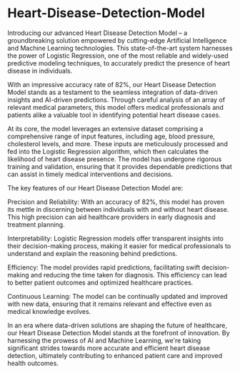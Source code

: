 # Heart-Disease-Detection-Model

Introducing our advanced Heart Disease Detection Model – a groundbreaking solution empowered by cutting-edge Artificial Intelligence and Machine Learning technologies. This state-of-the-art system harnesses the power of Logistic Regression, one of the most reliable and widely-used predictive modeling techniques, to accurately predict the presence of heart disease in individuals.

With an impressive accuracy rate of 82%, our Heart Disease Detection Model stands as a testament to the seamless integration of data-driven insights and AI-driven predictions. Through careful analysis of an array of relevant medical parameters, this model offers medical professionals and patients alike a valuable tool in identifying potential heart disease cases.

At its core, the model leverages an extensive dataset comprising a comprehensive range of input features, including age, blood pressure, cholesterol levels, and more. These inputs are meticulously processed and fed into the Logistic Regression algorithm, which then calculates the likelihood of heart disease presence. The model has undergone rigorous training and validation, ensuring that it provides dependable predictions that can assist in timely medical interventions and decisions.

The key features of our Heart Disease Detection Model are:

Precision and Reliability: With an accuracy of 82%, this model has proven its mettle in discerning between individuals with and without heart disease. This high precision can aid healthcare providers in early diagnosis and treatment planning.

Interpretability: Logistic Regression models offer transparent insights into their decision-making process, making it easier for medical professionals to understand and explain the reasoning behind predictions.

Efficiency: The model provides rapid predictions, facilitating swift decision-making and reducing the time taken for diagnosis. This efficiency can lead to better patient outcomes and optimized healthcare practices.

Continuous Learning: The model can be continually updated and improved with new data, ensuring that it remains relevant and effective even as medical knowledge evolves.


In an era where data-driven solutions are shaping the future of healthcare, our Heart Disease Detection Model stands at the forefront of innovation. By harnessing the prowess of AI and Machine Learning, we're taking significant strides towards more accurate and efficient heart disease detection, ultimately contributing to enhanced patient care and improved health outcomes.
